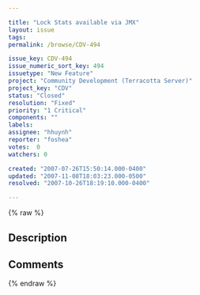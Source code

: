 ```yaml
---

title: "Lock Stats available via JMX"
layout: issue
tags: 
permalink: /browse/CDV-494

issue_key: CDV-494
issue_numeric_sort_key: 494
issuetype: "New Feature"
project: "Community Development (Terracotta Server)"
project_key: "CDV"
status: "Closed"
resolution: "Fixed"
priority: "1 Critical"
components: ""
labels: 
assignee: "hhuynh"
reporter: "foshea"
votes:  0
watchers: 0

created: "2007-07-26T15:50:14.000-0400"
updated: "2007-11-08T18:03:23.000-0500"
resolved: "2007-10-26T18:19:10.000-0400"

---
```




{% raw %}



## Description

<div markdown="1" class="description">



</div>

## Comments



{% endraw %}
